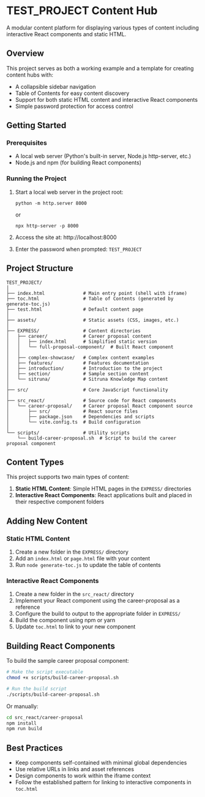 # TEST_PROJECT Content Hub

A modular content platform for displaying various types of content including interactive React components and static HTML.

## Overview

This project serves as both a working example and a template for creating content hubs with:

- A collapsible sidebar navigation
- Table of Contents for easy content discovery
- Support for both static HTML content and interactive React components
- Simple password protection for access control

## Getting Started

### Prerequisites

- A local web server (Python's built-in server, Node.js http-server, etc.)
- Node.js and npm (for building React components)

### Running the Project

1. Start a local web server in the project root:
   ```
   python -m http.server 8000
   ```
   or
   ```
   npx http-server -p 8000
   ```

2. Access the site at: http://localhost:8000

3. Enter the password when prompted: `TEST_PROJECT`

## Project Structure

```
TEST_PROJECT/
│
├── index.html              # Main entry point (shell with iframe)
├── toc.html                # Table of Contents (generated by generate-toc.js)
├── test.html               # Default content page
│
├── assets/                 # Static assets (CSS, images, etc.)
│
├── EXPRESS/                # Content directories
│   ├── career/             # Career proposal content
│   │   ├── index.html      # Simplified static version
│   │   └── full-proposal-component/  # Built React component
│   │
│   ├── complex-showcase/   # Complex content examples
│   ├── features/           # Features documentation
│   ├── introduction/       # Introduction to the project
│   ├── section/            # Sample section content
│   └── sitruna/            # Sitruna Knowledge Map content
│
├── src/                    # Core JavaScript functionality
│
├── src_react/              # Source code for React components
│   └── career-proposal/    # Career proposal React component source
│       ├── src/            # React source files
│       ├── package.json    # Dependencies and scripts
│       └── vite.config.ts  # Build configuration
│
└── scripts/                # Utility scripts
    └── build-career-proposal.sh  # Script to build the career proposal component
```

## Content Types

This project supports two main types of content:

1. **Static HTML Content**: Simple HTML pages in the `EXPRESS/` directories
2. **Interactive React Components**: React applications built and placed in their respective component folders

## Adding New Content

### Static HTML Content

1. Create a new folder in the `EXPRESS/` directory
2. Add an `index.html` or `page.html` file with your content
3. Run `node generate-toc.js` to update the table of contents

### Interactive React Components

1. Create a new folder in the `src_react/` directory
2. Implement your React component using the career-proposal as a reference
3. Configure the build to output to the appropriate folder in `EXPRESS/`
4. Build the component using npm or yarn
5. Update `toc.html` to link to your new component

## Building React Components

To build the sample career proposal component:

```bash
# Make the script executable
chmod +x scripts/build-career-proposal.sh

# Run the build script
./scripts/build-career-proposal.sh
```

Or manually:

```bash
cd src_react/career-proposal
npm install
npm run build
```

## Best Practices

- Keep components self-contained with minimal global dependencies
- Use relative URLs in links and asset references
- Design components to work within the iframe context
- Follow the established pattern for linking to interactive components in `toc.html`

